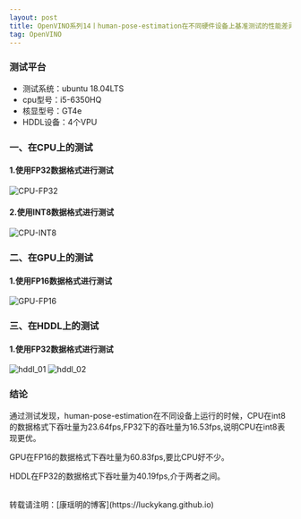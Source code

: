 ```yaml
---
layout: post
title: OpenVINO系列14丨human-pose-estimation在不同硬件设备上基准测试的性能差异
tag: OpenVINO
---
```



### 测试平台

- 测试系统：ubuntu 18.04LTS
- cpu型号：i5-6350HQ
- 核显型号：GT4e
- HDDL设备：4个VPU

### 一、在CPU上的测试

#### 1.使用FP32数据格式进行测试

![CPU-FP32](https://cdn.jsdelivr.net/gh/luckykang/picture_bed/blogs_images/CPU-FP32.png)


#### 2.使用INT8数据格式进行测试


![CPU-INT8](https://cdn.jsdelivr.net/gh/luckykang/picture_bed/blogs_images/CPU-INT8.png)

### 二、在GPU上的测试

#### 1.使用FP16数据格式进行测试

![GPU-FP16](https://cdn.jsdelivr.net/gh/luckykang/picture_bed/blogs_images/GPU-FP16.png)

### 三、在HDDL上的测试

#### 1.使用FP32数据格式进行测试

![hddl_01](https://cdn.jsdelivr.net/gh/luckykang/picture_bed/blogs_images/hddl_01.png)
![hddl_02](https://cdn.jsdelivr.net/gh/luckykang/picture_bed/blogs_images/hddl_02.png)


### 结论

通过测试发现，human-pose-estimation在不同设备上运行的时候，CPU在int8的数据格式下吞吐量为23.64fps,FP32下的吞吐量为16.53fps,说明CPU在int8表现更优。

GPU在FP16的数据格式下吞吐量为60.83fps,要比CPU好不少。

HDDL在FP32的数据格式下吞吐量为40.19fps,介于两者之间。

<br>
转载请注明：[康瑶明的博客](https://luckykang.github.io)
